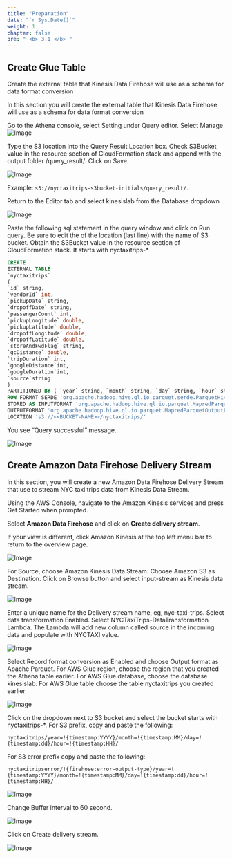 ```yaml
---
title: "Preparation"
date: "`r Sys.Date()`"
weight: 1
chapter: false
pre: " <b> 3.1 </b> "
---
```


## Create Glue Table

Create the external table that Kinesis Data Firehose will use as a schema for data format conversion

In this section you will create the external table that Kinesis Data Firehose will use as a schema for data format
conversion

Go to the Athena console, select Setting under Query editor. Select Manage
![Image](/repo_pmt_ws-fcj-005/images/3/1/31-001.png?featherlight=false&width=90pc)

Type the S3 location into the Query Result Location box. Check S3Bucket value in the resource section of CloudFormation
stack and append with the output folder /query_result/. Click on Save.

![Image](/repo_pmt_ws-fcj-005/images/3/1/31-002.png?featherlight=false&width=90pc)

Example: `s3://nyctaxitrips-s3bucket-initials/query_result/.`

Return to the Editor tab and select kinesislab from the Database dropdown

![Image](/repo_pmt_ws-fcj-005/images/3/1/31-003.png?featherlight=false&width=90pc)

Paste the following sql statement in the query window and click on Run query.
Be sure to edit the <BUCKET-NAME> of the location (last line) with the name of S3 bucket. Obtain the S3Bucket value in
the resource section of CloudFormation stack. It starts with nyctaxitrips-*

```sql
CREATE
EXTERNAL TABLE
`nyctaxitrips`
(
`id` string,
`vendorId` int,
`pickupDate` string,
`dropoffDate` string,
`passengerCount` int,
`pickupLongitude` double,
`pickupLatitude` double,
`dropoffLongitude` double,
`dropoffLatitude` double,
`storeAndFwdFlag` string,
`gcDistance` double,
`tripDuration` int,
`googleDistance`int,
`googleDuration`int,
`source`string
)
PARTITIONED BY ( `year` string, `month` string, `day` string, `hour` string)
ROW FORMAT SERDE 'org.apache.hadoop.hive.ql.io.parquet.serde.ParquetHiveSerDe'
STORED AS INPUTFORMAT 'org.apache.hadoop.hive.ql.io.parquet.MapredParquetInputFormat'
OUTPUTFORMAT 'org.apache.hadoop.hive.ql.io.parquet.MapredParquetOutputFormat'
LOCATION 's3://<<BUCKET-NAME>>/nyctaxitrips/'
```

You see “Query successful” message.

![Image](/repo_pmt_ws-fcj-005/images/3/1/31-004.png?featherlight=false&width=90pc)

## Create Amazon Data Firehose Delivery Stream

In this section, you will create a new Amazon Data Firehose Delivery Stream that use to stream NYC taxi trips data from
Kinesis Data Stream.

Using the AWS Console, navigate to the Amazon Kinesis services and press Get Started when prompted.

Select **Amazon Data Firehose** and click on **Create delivery stream**.

If your view is different, click Amazon Kinesis at the top left menu bar to return to the overview page.

![Image](/repo_pmt_ws-fcj-005/images/3/1/31-005.png?featherlight=false&width=90pc)

For Source, choose Amazon Kinesis Data Stream. Choose Amazon S3 as Destination. Click on Browse button and select
input-stream as Kinesis data stream.

![Image](/repo_pmt_ws-fcj-005/images/3/1/31-006.png?featherlight=false&width=90pc)

Enter a unique name for the Delivery stream name, eg, nyc-taxi-trips. Select data transformation Enabled. Select
NYCTaxiTrips-DataTransformation Lambda. The Lambda will add new column called source in the incoming data and populate
with NYCTAXI value.

![Image](/repo_pmt_ws-fcj-005/images/3/1/31-007.png?featherlight=false&width=90pc)

Select Record format conversion as Enabled and choose Output format as Apache Parquet. For AWS Glue region, choose the
region that you created the Athena table earlier. For AWS Glue database, choose the database kinesislab. For AWS Glue
table choose the table nyctaxitrips you created earlier

![Image](/repo_pmt_ws-fcj-005/images/3/1/31-008.png?featherlight=false&width=90pc)

Click on the dropdown next to S3 bucket and select the bucket starts with nyctaxitrips-*.
For S3 prefix, copy and paste the following:


`nyctaxitrips/year=!{timestamp:YYYY}/month=!{timestamp:MM}/day=!{timestamp:dd}/hour=!{timestamp:HH}/`

For S3 error prefix copy and paste the following:


`nyctaxitripserror/!{firehose:error-output-type}/year=!{timestamp:YYYY}/month=!{timestamp:MM}/day=!{timestamp:dd}/hour=!{timestamp:HH}/`

![Image](/repo_pmt_ws-fcj-005/images/3/1/31-009.png?featherlight=false&width=90pc)

Change Buffer interval to 60 second.

![Image](/repo_pmt_ws-fcj-005/images/3/1/31-010.png?featherlight=false&width=90pc)

Click on Create delivery stream.

![Image](/repo_pmt_ws-fcj-005/images/3/1/31-011.png?featherlight=false&width=90pc)

